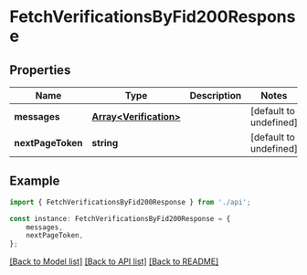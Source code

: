 # FetchVerificationsByFid200Response


## Properties

Name | Type | Description | Notes
------------ | ------------- | ------------- | -------------
**messages** | [**Array&lt;Verification&gt;**](Verification.md) |  | [default to undefined]
**nextPageToken** | **string** |  | [default to undefined]

## Example

```typescript
import { FetchVerificationsByFid200Response } from './api';

const instance: FetchVerificationsByFid200Response = {
    messages,
    nextPageToken,
};
```

[[Back to Model list]](../README.md#documentation-for-models) [[Back to API list]](../README.md#documentation-for-api-endpoints) [[Back to README]](../README.md)
